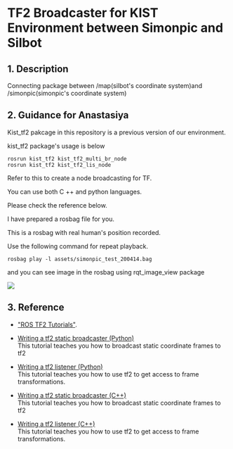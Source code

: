 TF2 Broadcaster for KIST Environment between Simonpic and Silbot
===========================================================

## 1. Description

Connecting package between /map(silbot's coordinate system)and /simonpic(simonpic's coordinate system)

## 2. Guidance for Anastasiya

Kist_tf2 pakcage in this repository is a previous version of our environment.  

kist_tf2 package's usage is below  
```
rosrun kist_tf2 kist_tf2_multi_br_node 
rosrun kist_tf2 kist_tf2_lis_node 
```
Refer to this to create a node broadcasting for TF.  

You can use both C ++ and python languages.  

Please check the reference below.  

I have prepared a rosbag file for you.  

This is a rosbag with real human's position recorded.  

Use the following command for repeat playback.  


```
rosbag play -l assets/simonpic_test_200414.bag
```


and you can see image in the rosbag using rqt_image_view package  

![](assets/simonpic_test.gif)


## 3. Reference
- ["ROS TF2 Tutorials"](http://wiki.ros.org/tf2/Tutorials).

- [Writing a tf2 static broadcaster (Python)](http://wiki.ros.org/tf2/Tutorials/Writing%20a%20tf2%20static%20broadcaster%20%28Python%29)  
This tutorial teaches you how to broadcast static coordinate frames to tf2

- [Writing a tf2 listener (Python)](http://wiki.ros.org/tf2/Tutorials/Writing%20a%20tf2%20listener%20%28Python%29)  
This tutorial teaches you how to use tf2 to get access to frame transformations.

- [Writing a tf2 static broadcaster (C++)](http://wiki.ros.org/tf2/Tutorials/Writing%20a%20tf2%20static%20broadcaster%20%28C%2B%2B%29)  
This tutorial teaches you how to broadcast static coordinate frames to tf2

- [Writing a tf2 listener (C++)](http://wiki.ros.org/tf2/Tutorials/Writing%20a%20tf2%20listener%20%28C%2B%2B%29)  
This tutorial teaches you how to use tf2 to get access to frame transformations.
